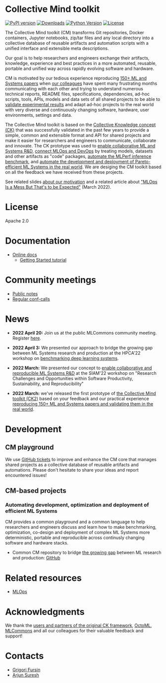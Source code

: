 # Collective Mind toolkit

[![PyPI version](https://badge.fury.io/py/cmind.svg)](https://pepy.tech/project/cmind)
[![Downloads](https://pepy.tech/badge/cmind)](https://pepy.tech/project/cmind)
[![Python Version](https://img.shields.io/badge/python-3+-blue.svg)](https://github.com/mlcommons/ck/tree/master/ck2)
[![License](https://img.shields.io/badge/License-Apache%202.0-green)](https://github.com/mlcommons/ck/tree/master/ck2)


The Collective Mind toolkit (CM) transforms Git repositories, Docker containers, Jupyter notebooks, zip/tar files
and any local directory into a collective database of reusable artifacts 
and automation scripts with a unified interface and extensible meta descriptions.

Our goal is to help researchers and engineers exchange their artifacts, knowledge, 
experience and best practices in a more automated, reusable, portable and unified way
across rapidly evolving software and hardware.

CM is motivated by our tedious experience reproducing [150+ ML and Systems papers](https://www.youtube.com/watch?v=7zpeIVwICa4)
when [our colleagues](https://ctuning.org/ae/committee.html) have spent many frustrating months communicating with each other 
and trying to understand numerous technical reports, README files, specifications, dependencies, 
ad-hoc scripts, tools, APIs, models and data sets of all shared projects 
to be able to [validate experimental results](https://cknowledge.io/?q=%22reproduced-papers%22) 
and adapt ad-hoc projects to the real world with very diverse 
and continuously changing software, hardware, user environments, settings and data.

The Collective Mind toolkit is based on the [Collective Knowledge concept (CK)]( https://arxiv.org/abs/2011.01149 )
that was successfully validated in the past few years to provide a simple, common and extensible format 
and API for shared projects and make it easier for researchers and engineers to communicate, collaborate and innovate.
The CK prototype was used to [enable collaborative ML and Systems R&D](https://cKnowledge.org/partners.html),
[connect MLOps and DevOps](https://github.com/mlcommons/ck-mlops) by treating models, datasets and other artifacts as "code" packages,
[automate the MLPerf inference benchmark](https://github.com/mlcommons/ck/tree/master/docs/mlperf-automation),
and [automate the development and deployment of Pareto-efficient ML Systems in the real world](https://www.youtube.com/watch?v=1ldgVZ64hEI).
We are desiging the CM toolkit based on all the feedback we have received from these projects.

See related slides [about our motivation](docs/motivation.md) and a related article 
about ["MLOps Is a Mess But That's to be Expected"](https://www.mihaileric.com/posts/mlops-is-a-mess) (March 2022).



# License

Apache 2.0



# Documentation

* [Online docs](https://cknowledge.org/docs/cm)
  * [Getting Started tutorial](https://cknowledge.org/docs/cm/concept.html)

# Community meetings

* [Public notes](meetings/)
* [Regular conf-calls](meetings/conf-calls.md)


# News

* **2022 April 20:** Join us at the public MLCommons community meeting. Register [here](https://docs.google.com/spreadsheets/d/1bb7qWgWM-6gop1Mwjm4u8LZtC7uqbee8C30DHipkkms/edit#gid=533252977).

* **2022 April 3:** We presented our approach to bridge the growing gap between ML Systems research and production 
  at the HPCA'22 workshop on [benchmarking deep learning systems](https://sites.google.com/g.harvard.edu/mlperf-bench-hpca22/home).

* **2022 March:** We presented our concept to [enable collaborative and reproducible ML Systems R&D](https://meetings.siam.org/sess/dsp_programsess.cfm?SESSIONCODE=73126) 
  at the SIAM'22 workshop on "Research Challenges and Opportunities within Software Productivity, Sustainability, and Reproducibility"

* **2022 March:** we've released the first prototype of [the Collective Mind toolkit (CK2)](https://github.com/mlcommons/ck/tree/master/ck2)
  based on your feedback and our practical experience [reproducing 150+ ML and Systems papers and validating them in the real world](https://www.youtube.com/watch?v=7zpeIVwICa4).




# Development

## CM playground 

We use [GitHub tickets](https://github.com/mlcommons/ck/issues) 
to improve and enhance the CM core that manages shared projects
as a collective database of reusable artifacts and automations.
Please don't hesitate to share your ideas and report encountered issues!






## CM-based projects

### Automating development, optimization and deployment of efficient ML Systems

CM provides a common playground and a common language to help researchers and engineers
discuss and learn how to make benchmarking, optimization, co-design and deployment
of complex ML Systems more deterministic, portable and reproducible across
continusly changing software and hardware stacks.

* Common CM repository to bridge [the growing gap](https://www.mihaileric.com/posts/mlops-is-a-mess) 
  between ML research and production: [GitHub](https://github.com/mlcommons/ck/tree/master/ck2-repo-mlops)




# Related resources

* [MLOps](docs/KB/MLOps.md)


# Acknowledgments

We thank the [users and partners of the original CK framework](https://cKnowledge.org/partners.html), 
[OctoML](https://octoml.ai), [MLCommons](https://mlcommons.org) 
and all our colleagues for their valuable feedback and support!


# Contacts

* [Grigori Fursin](https://cKnowledge.io/@gfursin)
* [Arjun Suresh](https://www.linkedin.com/in/arjunsuresh)
